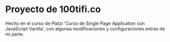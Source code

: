 # Proyecto de 100tifi.co

Hecho en el curso de Platzi 'Curso de Single Page Application con JavaScript Vanilla', con algunas modificaciones y configuraciones extras de mi parte.
